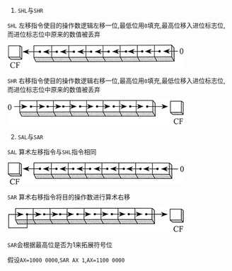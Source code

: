 1. `SHL`与`SHR`

`SHL` 左移指令使目的操作数逻辑左移一位,最低位用`0`填充,最高位移入进位标志位,而进位标志位中原来的数值被丢弃

![](img/SHL.gif)

`SHR` 右移指令使目的操作数逻辑右移一位,最高位用`0`填充,最低位移入进位标志位,而进位标志位中原来的数值被丢弃

![](img/SHR.gif)

2. `SAL`与`SAR`

`SAL` 算术左移指令与`SHL`指令相同

![](img/SAL.gif)

`SAR` 算术右移指令将目的操作数进行算术右移

![](img/SAR.gif)

`SAR`会根据最高位是否为1来拓展符号位

假设`AX=1000 0000`,`SAR AX 1`,`AX=1100 0000`